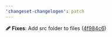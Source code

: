 ```yaml
---
'changeset-changelogen': patch
---
```


**🩹 Fixes**: Add src folder to files ([4f984c6](https://github.com/SettingDust/changeset-changelogen/commit/4f984c6))
